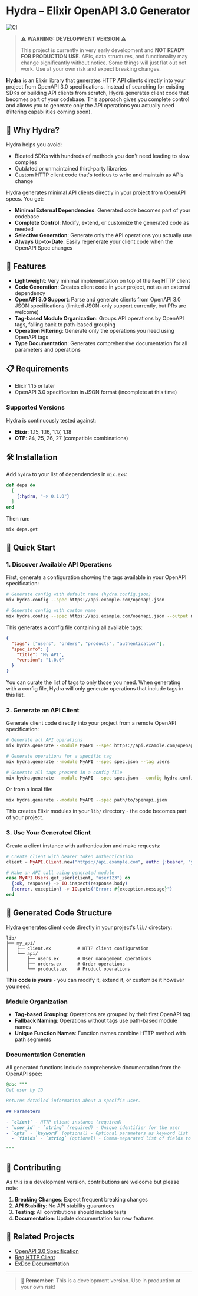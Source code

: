 # Hydra – Elixir OpenAPI 3.0 Generator

[![CI](https://github.com/weigandconstruction/hydra/actions/workflows/ci.yml/badge.svg)](https://github.com/weigandconstruction/hydra/actions/workflows/ci.yml)

> ⚠️ **WARNING: DEVELOPMENT VERSION** ⚠️
>
> This project is currently in very early development and **NOT READY FOR PRODUCTION USE**.
> APIs, data structures, and functionality may change significantly without notice.
> Some things will just flat out not work.
> Use at your own risk and expect breaking changes.

**Hydra** is an Elixir library that generates HTTP API clients directly into your project from OpenAPI 3.0 specifications. Instead of searching for existing SDKs or building API clients from scratch, Hydra generates client code that becomes part of your codebase. This approach gives you complete control and allows you to generate only the API operations you actually need (filtering capabilities coming soon).

## 🎯 Why Hydra?

Hydra helps you avoid:

- Bloated SDKs with hundreds of methods you don't need leading to slow compiles
- Outdated or unmaintained third-party libraries
- Custom HTTP client code that's tedious to write and maintain as APIs change

Hydra generates minimal API clients directly in your project from OpenAPI specs. You get:

- **Minimal External Dependencies**: Generated code becomes part of your codebase
- **Complete Control**: Modify, extend, or customize the generated code as needed
- **Selective Generation**: Generate only the API operations you actually use
- **Always Up-to-Date**: Easily regenerate your client code when the OpenAPI Spec changes

## 🚀 Features

- **Lightweight**: Very minimal implementation on top of the `Req` HTTP client
- **Code Generation**: Creates client code in your project, not as an external dependency
- **OpenAPI 3.0 Support**: Parse and generate clients from OpenAPI 3.0 JSON specifications (limited JSON-only support currently,
  but PRs are welcome)
- **Tag-based Module Organization**: Groups API operations by OpenAPI tags, falling back to path-based grouping
- **Operation Filtering**: Generate only the operations you need using OpenAPI tags
- **Type Documentation**: Generates comprehensive documentation for all parameters and operations

## 📋 Requirements

- Elixir 1.15 or later
- OpenAPI 3.0 specification in JSON format (incomplete at this time)

### Supported Versions

Hydra is continuously tested against:

- **Elixir**: 1.15, 1.16, 1.17, 1.18
- **OTP**: 24, 25, 26, 27 (compatible combinations)

## 🛠 Installation

Add `hydra` to your list of dependencies in `mix.exs`:

```elixir
def deps do
  [
    {:hydra, "~> 0.1.0"}
  ]
end
```

Then run:

```bash
mix deps.get
```

## 🎯 Quick Start

### 1. Discover Available API Operations

First, generate a configuration showing the tags available in your OpenAPI specification:

```bash
# Generate config with default name (hydra.config.json)
mix hydra.config --spec https://api.example.com/openapi.json

# Generate config with custom name
mix hydra.config --spec https://api.example.com/openapi.json --output my-api.config.json
```

This generates a config file containing all available tags:

```json
{
  "tags": ["users", "orders", "products", "authentication"],
  "spec_info": {
    "title": "My API",
    "version": "1.0.0"
  }
}
```

You can curate the list of tags to only those you need. When generating with a config file, Hydra will only generate
operations that include tags in this list.

### 2. Generate an API Client

Generate client code directly into your project from a remote OpenAPI specification:

```bash
# Generate all API operations
mix hydra.generate --module MyAPI --spec https://api.example.com/openapi.json

# Generate operations for a specific tag
mix hydra.generate --module MyAPI --spec spec.json --tag users

# Generate all tags present in a config file
mix hydra.generate --module MyAPI --spec spec.json --config hydra.config.json
```

Or from a local file:

```bash
mix hydra.generate --module MyAPI --spec path/to/openapi.json
```

This creates Elixir modules in your `lib/` directory - the code becomes part of your project.

### 3. Use Your Generated Client

Create a client instance with authentication and make requests:

```elixir
# Create client with bearer token authentication
client = MyAPI.Client.new("https://api.example.com", auth: {:bearer, "your-token"})

# Make an API call using generated module
case MyAPI.Users.get_user(client, "user123") do
  {:ok, response} -> IO.inspect(response.body)
  {:error, exception} -> IO.puts("Error: #{exception.message}")
end
```

## 📁 Generated Code Structure

Hydra generates client code directly in your project's `lib/` directory:

```
lib/
├── my_api/
│   ├── client.ex          # HTTP client configuration
│   └── api/
│       ├── users.ex       # User management operations
│       ├── orders.ex      # Order operations
│       └── products.ex    # Product operations
```

**This code is yours** - you can modify it, extend it, or customize it however you need.

### Module Organization

- **Tag-based Grouping**: Operations are grouped by their first OpenAPI tag
- **Fallback Naming**: Operations without tags use path-based module names
- **Unique Function Names**: Function names combine HTTP method with path segments

### Documentation Generation

All generated functions include comprehensive documentation from the OpenAPI spec:

```elixir
@doc """
Get user by ID

Returns detailed information about a specific user.

## Parameters

- `client` - HTTP client instance (required)
- `user_id` - `string` (required) - Unique identifier for the user
- `opts` - `keyword` (optional) - Optional parameters as keyword list
  - `fields` - `string` (optional) - Comma-separated list of fields to return

"""
```

## 🤝 Contributing

As this is a development version, contributions are welcome but please note:

1. **Breaking Changes**: Expect frequent breaking changes
2. **API Stability**: No API stability guarantees
3. **Testing**: All contributions should include tests
4. **Documentation**: Update documentation for new features

## 🔗 Related Projects

- [OpenAPI 3.0 Specification](https://swagger.io/specification/)
- [Req HTTP Client](https://github.com/wojtekmach/req)
- [ExDoc Documentation](https://github.com/elixir-lang/ex_doc)

---

> 🚧 **Remember**: This is a development version. Use in production at your own risk!
